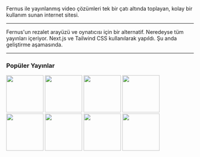 Fernus ile yayınlanmış video çözümleri tek bir çatı altında toplayan, kolay bir kullanım sunan internet sitesi.

<hr>

Fernus'un rezalet arayüzü ve oynatıcısı için bir alternatif. Neredeyse tüm yayınları içeriyor.
Next.js ve Tailwind CSS kullanılarak yapıldı. Şu anda geliştirme aşamasında.

<hr>

### Popüler Yayınlar

<img src="https://play-lh.googleusercontent.com/AoI575TQjUb6FdcQi1_hD5A4ET4pdq3_nNOlvJVLEUKMINog06PLYVXBtmeFyR0CqQ=s256-rw" width="100px"></img>
<img src="https://play-lh.googleusercontent.com/f7oJyM4X7Gcxipa03dr_1Rmp2DqkxEFaq9grOmBD-tnn6Q5lw8RRsoXvpnunn1Ahe_k=s256-rw" width="100px"></img>
<img src="https://play-lh.googleusercontent.com/vuoFOOME2Q_k6k5eVNF31ZBOU7dkd9a3DqpSHIV8qfyZjatFHif3kcQ3PhHuTwa3tug=s256-rw" width="100px"></img>
<img src="https://play-lh.googleusercontent.com/VgWIgNYbIJ397bs2P8x0_Cv_IiDVfPQwpBPSPd4H-SLNByZbtu4rLsHQpx1lkXOAFWE=s256-rw" width="100px"></img>
<img src="https://play-lh.googleusercontent.com/P_f0GVdvmyz6dmjzAj6DFAejj0Q8G0YBDhFH6LbilXvCMP2wPanG5QsN69g8yVl00g=s256-rw" width="100px"></img>
<img src="https://play-lh.googleusercontent.com/zv3shEE4RS2xwGlRuj_tjv1UdG7BCMFFHgF_uIOT-5dLWnFgy8G32m9bLQ3z8WLc57U=s256-rw" width="100px"></img>
<img src="https://play-lh.googleusercontent.com/0VbVnqJP4k9fLxnyYt48NEow2hxmi5ZclQQ4F9I6tkzCm4TrP6mgB6gJPqZTvtxPZt4K=s256-rw" width="100px"></img>
<img src="https://play-lh.googleusercontent.com/DXFz3PPvBL5J1-2MllvZudhR_mIWkjDh497gFB925iXx3aF3uq9QwuwnZmlqP-przrjc=s256-rw" width="100px"></img>
